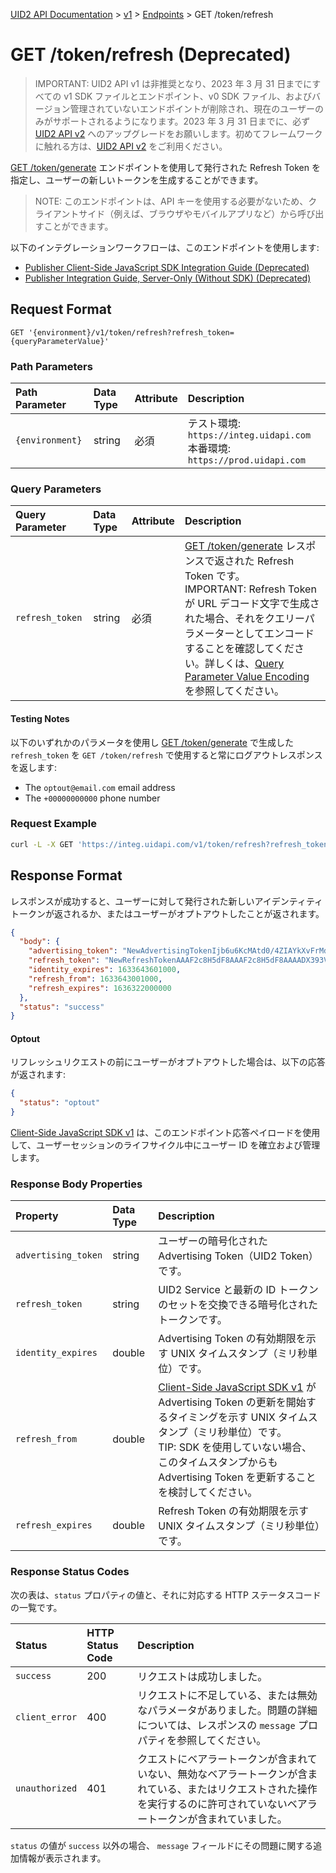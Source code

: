 [UID2 API Documentation](../../README.md) > [v1](../README.md) > [Endpoints](./README.md) > GET /token/refresh

# GET /token/refresh (Deprecated)

> IMPORTANT: UID2 API v1 は非推奨となり、2023 年 3 月 31 日までにすべての v1 SDK ファイルとエンドポイント、v0 SDK ファイル、およびバージョン管理されていないエンドポイントが削除され、現在のユーザーのみがサポートされるようになります。2023 年 3 月 31 日までに、必ず [UID2 API v2](../../v2/upgrades/upgrade-guide.md) へのアップグレードをお願いします。初めてフレームワークに触れる方は、[UID2 API v2](../../v2/README.md) をご利用ください。

[GET /token/generate](./get-token-generate.md) エンドポイントを使用して発行された Refresh Token を指定し、ユーザーの新しいトークンを生成することができます。

> NOTE: このエンドポイントは、API キーを使用する必要がないため、クライアントサイド（例えば、ブラウザやモバイルアプリなど）から呼び出すことができます。

以下のインテグレーションワークフローは、このエンドポイントを使用します:

- [Publisher Client-Side JavaScript SDK Integration Guide (Deprecated)](../guides/publisher-client-side.md)
- [Publisher Integration Guide, Server-Only (Without SDK) (Deprecated)](../guides/custom-publisher-integration.md)

## Request Format

`GET '{environment}/v1/token/refresh?refresh_token={queryParameterValue}'`

### Path Parameters

| Path Parameter  | Data Type | Attribute | Description                                                                    |
| :-------------- | :-------- | :-------- | :----------------------------------------------------------------------------- |
| `{environment}` | string    | 必須      | テスト環境: `https://integ.uidapi.com`<br/>本番環境: `https://prod.uidapi.com` |

### Query Parameters

| Query Parameter | Data Type | Attribute | Description                                                                                                                                                                                                                                                                                                                                   |
| :-------------- | :-------- | :-------- | :-------------------------------------------------------------------------------------------------------------------------------------------------------------------------------------------------------------------------------------------------------------------------------------------------------------------------------------------- |
| `refresh_token` | string    | 必須      | [GET /token/generate](./get-token-generate.md) レスポンスで返された Refresh Token です。<br/>IMPORTANT: Refresh Token が URL デコード文字で生成された場合、それをクエリーパラメーターとしてエンコードすることを確認してください。詳しくは、[Query Parameter Value Encoding](../README.md#query-parameter-value-encoding) を参照してください。 |

#### Testing Notes

以下のいずれかのパラメータを使用し [GET /token/generate](./get-token-generate.md) で生成した `refresh_token` を `GET /token/refresh` で使用すると常にログアウトレスポンスを返します:

- The `optout@email.com` email address
- The `+00000000000` phone number

### Request Example

```sh
curl -L -X GET 'https://integ.uidapi.com/v1/token/refresh?refresh_token=RefreshToken2F8AAAF2cskumF8AAAF2cskumF8AAAADXwFq%2F90PYmajV0IPrvo51Biqh7%2FM%2BJOuhfBY8KGUn%2F%2FGsmZr9nf%2BjIWMUO4diOA92kCTF69JdP71Ooo%2ByF3V5yy70UDP6punSEGmhf5XSKFzjQssCtlHnKrJwqFGKpJkYA%3D%3D'
```

## Response Format

レスポンスが成功すると、ユーザーに対して発行された新しいアイデンティティトークンが返されるか、またはユーザーがオプトアウトしたことが返されます。

```json
{
  "body": {
    "advertising_token": "NewAdvertisingTokenIjb6u6KcMAtd0/4ZIAYkXvFrMdlZVqfb9LNf99B+1ysE/lBzYVt64pxYxjobJMGbh5q/HsKY7KC0Xo5Rb/Vo8HC4dYOoWXyuGUaL7Jmbw4bzh+3pgokelUGyTX19DfArTeIg7n+8cxWQ=",
    "refresh_token": "NewRefreshTokenAAAF2c8H5dF8AAAF2c8H5dF8AAAADX393Vw94afoVLL6A+qjdSUEisEKx6t42fLgN+2dmTgUavagz0Q6Kp7ghM989hKhZDyAGjHyuAAwm+CX1cO7DWEtMeNUA9vkWDjcIc8yeDZ+jmBtEaw07x/cxoul6fpv2PQ==",
    "identity_expires": 1633643601000,
    "refresh_from": 1633643001000,
    "refresh_expires": 1636322000000
  },
  "status": "success"
}
```

#### Optout

リフレッシュリクエストの前にユーザーがオプトアウトした場合は、以下の応答が返されます:

```json
{
  "status": "optout"
}
```

[Client-Side JavaScript SDK v1](../sdks/client-side-identity-v1.md) は、このエンドポイント応答ペイロードを使用して、ユーザーセッションのライフサイクル中にユーザー ID を確立および管理します。

### Response Body Properties

| Property            | Data Type | Description                                                                                                                                                                                                                                                                        |
| :------------------ | :-------- | :--------------------------------------------------------------------------------------------------------------------------------------------------------------------------------------------------------------------------------------------------------------------------------- |
| `advertising_token` | string    | ユーザーの暗号化された Advertising Token（UID2 Token）です。                                                                                                                                                                                                                       |
| `refresh_token`     | string    | UID2 Service と最新の ID トークンのセットを交換できる暗号化されたトークンです。                                                                                                                                                                                                    |
| `identity_expires`  | double    | Advertising Token の有効期限を示す UNIX タイムスタンプ（ミリ秒単位）です。                                                                                                                                                                                                         |
| `refresh_from`      | double    | [Client-Side JavaScript SDK v1](../sdks/client-side-identity-v1.md) が Advertising Token の更新を開始するタイミングを示す UNIX タイムスタンプ（ミリ秒単位）です。</br>TIP: SDK を使用していない場合、このタイムスタンプからも Advertising Token を更新することを検討してください。 |
| `refresh_expires`   | double    | Refresh Token の有効期限を示す UNIX タイムスタンプ（ミリ秒単位）です。                                                                                                                                                                                                             |

### Response Status Codes

次の表は、`status` プロパティの値と、それに対応する HTTP ステータスコードの一覧です。

| Status         | HTTP Status Code | Description                                                                                                                                                                    |
| :------------- | :--------------- | :----------------------------------------------------------------------------------------------------------------------------------------------------------------------------- |
| `success`      | 200              | リクエストは成功しました。                                                                                                                                                     |
| `client_error` | 400              | リクエストに不足している、または無効なパラメータがありました。問題の詳細については、レスポンスの `message` プロパティを参照してください。                                      |
| `unauthorized` | 401              | クエストにベアラートークンが含まれていない、無効なベアラートークンが含まれている、またはリクエストされた操作を実行するのに許可されていないベアラートークンが含まれていました。 |

`status` の値が `success` 以外の場合、 `message` フィールドにその問題に関する追加情報が表示されます。
